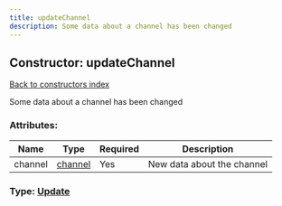 ```yaml
---
title: updateChannel
description: Some data about a channel has been changed
---
```

## Constructor: updateChannel  
[Back to constructors index](index.md)



Some data about a channel has been changed

### Attributes:

| Name     |    Type       | Required | Description |
|----------|---------------|----------|-------------|
|channel|[channel](../types/channel.md) | Yes|New data about the channel|



### Type: [Update](../types/Update.md)


